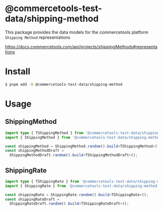# @commercetools-test-data/shipping-method

This package provides the data models for the commercetools platform `Shipping Method` representations

https://docs.commercetools.com/api/projects/shippingMethods#representations

# Install

```bash
$ pnpm add -D @commercetools-test-data/shipping-method
```

# Usage

## ShippingMethod

```ts
import type { TShippingMethod } from '@commercetools-test-data/shipping-method';
import { ShippingMethod } from '@commercetools-test-data/shipping-method';

const shippingMethod = ShippingMethod.random().build<TShippingMethod>();
const shippingMethodDraft =
  ShippingMethodDraft.random().build<TShippingMethodDraft>();
```

## ShippingRate

```ts
import type { TShippingRate } from '@commercetools-test-data/shipping-method';
import { ShippingRate } from '@commercetools-test-data/shipping-method';

const shippingRate = ShippingRate.random().build<TShippingRate>();
const shippingRateDraft =
  ShippingRateDraft.random().build<TShippingRateDraft>();
```
